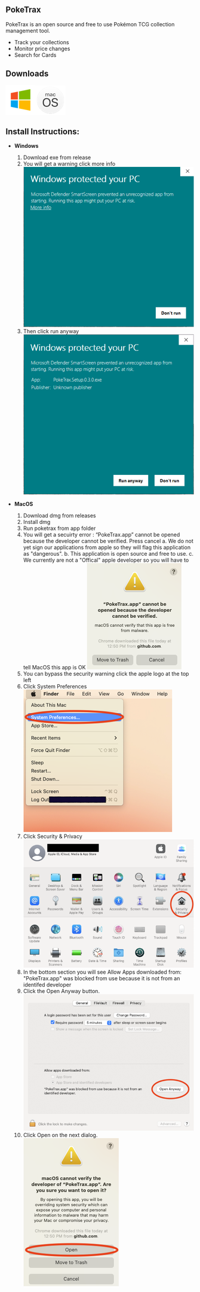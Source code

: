 ## PokeTrax

PokeTrax is an open source and free to use Pokémon TCG collection management tool.  
   * Track your collections
   * Monitor price changes 
   * Search for Cards
## Downloads
[![Windows](assets/windows.png)](https://github.com/poketrax/PokeTrax/releases/download/v0.4.1-beta/PokeTrax.Setup.0.4.1.exe)[![MacOS](assets/macos.png)](https://github.com/poketrax/PokeTrax/releases/download/v0.4.1-beta/PokeTrax-0.4.1.dmg)
## Install Instructions:

* **Windows**
    1. Download exe from release
    1. You will get a warning click more info
    ![Error](assets/windows_warning.png)
    1. Then click run anyway
    ![Error](assets/windows_accept.png)

* **MacOS**
    1. Download dmg from releases
    1. Install dmg
    1. Run poketrax from app folder
    1. You will get a secuirty error : “PokeTrax.app” cannot be opened because the developer cannot be verified. Press cancel
        a. We do not yet sign our applications from apple so they will flag this application as "dangerous".
        b. This application is open source and free to use.
        c. We currently are not a "Offical" apple developer so you will have to tell MacOS this app is OK
    ![Error](assets/macos_open_err.png)
    1. You can bypass the security warning click the apple logo at the top left
    1. Click System Preferences
    ![System Prefs](assets/macos_open_sys_pref.png)
    1. Click Security & Privacy
    ![System Prefs](assets/macos_sys_pref.png)
    1. In the bottom section you will see Allow Apps downloaded from: "PokeTrax.app" was blocked from use because it is not from an identifed developer 
    1. Click the Open Anyway button.
    ![System Prefs](assets/macos_sec.png)
    1. Click Open on the next dialog.
    ![System Prefs](assets/macos_accept.png)
